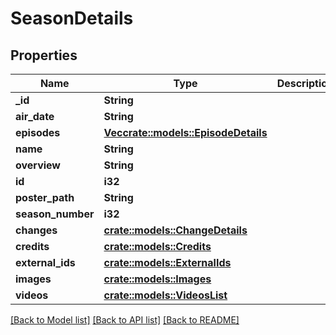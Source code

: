 # SeasonDetails

## Properties

Name | Type | Description | Notes
------------ | ------------- | ------------- | -------------
**_id** | **String** |  | [optional] 
**air_date** | **String** |  | [optional] 
**episodes** | [**Vec<crate::models::EpisodeDetails>**](EpisodeDetails.md) |  | [optional] 
**name** | **String** |  | [optional] 
**overview** | **String** |  | [optional] 
**id** | **i32** |  | [optional] 
**poster_path** | **String** |  | [optional] 
**season_number** | **i32** |  | [optional] 
**changes** | [**crate::models::ChangeDetails**](ChangeDetails.md) |  | [optional] 
**credits** | [**crate::models::Credits**](Credits.md) |  | [optional] 
**external_ids** | [**crate::models::ExternalIds**](ExternalIds.md) |  | [optional] 
**images** | [**crate::models::Images**](Images.md) |  | [optional] 
**videos** | [**crate::models::VideosList**](VideosList.md) |  | [optional] 

[[Back to Model list]](../README.md#documentation-for-models) [[Back to API list]](../README.md#documentation-for-api-endpoints) [[Back to README]](../README.md)


